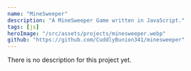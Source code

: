 ```yaml
---
name: "MineSweeper"
description: "A MineSweeper Game written in JavaScript."
tags: [js]
heroImage: "/src/assets/projects/minesweeper.webp"
github: "https://github.com/CuddlyBunion341/minesweeper"
---
```


There is no description for this project yet.
